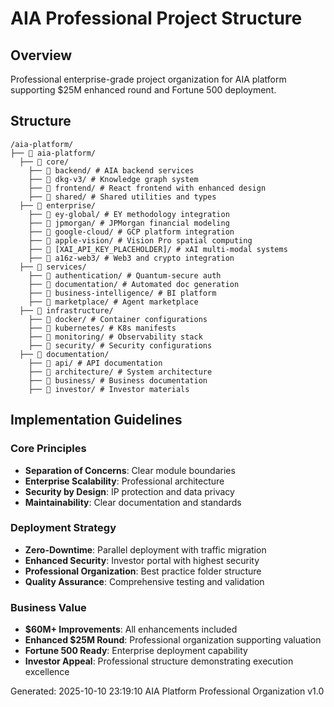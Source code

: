 
# AIA Professional Project Structure

## Overview
Professional enterprise-grade project organization for AIA platform
supporting $25M enhanced round and Fortune 500 deployment.

## Structure

```
/aia-platform/
├── 📁 aia-platform/
  ├── 📁 core/
    ├── 📄 backend/ # AIA backend services
    ├── 📄 dkg-v3/ # Knowledge graph system
    ├── 📄 frontend/ # React frontend with enhanced design
    ├── 📄 shared/ # Shared utilities and types
  ├── 📁 enterprise/
    ├── 📄 ey-global/ # EY methodology integration
    ├── 📄 jpmorgan/ # JPMorgan financial modeling
    ├── 📄 google-cloud/ # GCP platform integration
    ├── 📄 apple-vision/ # Vision Pro spatial computing
    ├── 📄 [XAI_API_KEY_PLACEHOLDER]/ # xAI multi-modal systems
    ├── 📄 a16z-web3/ # Web3 and crypto integration
  ├── 📁 services/
    ├── 📄 authentication/ # Quantum-secure auth
    ├── 📄 documentation/ # Automated doc generation
    ├── 📄 business-intelligence/ # BI platform
    ├── 📄 marketplace/ # Agent marketplace
  ├── 📁 infrastructure/
    ├── 📄 docker/ # Container configurations
    ├── 📄 kubernetes/ # K8s manifests
    ├── 📄 monitoring/ # Observability stack
    ├── 📄 security/ # Security configurations
  ├── 📁 documentation/
    ├── 📄 api/ # API documentation
    ├── 📄 architecture/ # System architecture
    ├── 📄 business/ # Business documentation
    ├── 📄 investor/ # Investor materials

```

## Implementation Guidelines

### Core Principles
- **Separation of Concerns**: Clear module boundaries
- **Enterprise Scalability**: Professional architecture
- **Security by Design**: IP protection and data privacy
- **Maintainability**: Clear documentation and standards

### Deployment Strategy
- **Zero-Downtime**: Parallel deployment with traffic migration
- **Enhanced Security**: Investor portal with highest security
- **Professional Organization**: Best practice folder structure
- **Quality Assurance**: Comprehensive testing and validation

### Business Value
- **$60M+ Improvements**: All enhancements included
- **Enhanced $25M Round**: Professional organization supporting valuation
- **Fortune 500 Ready**: Enterprise deployment capability
- **Investor Appeal**: Professional structure demonstrating execution excellence

Generated: 2025-10-10 23:19:10
AIA Platform Professional Organization v1.0
